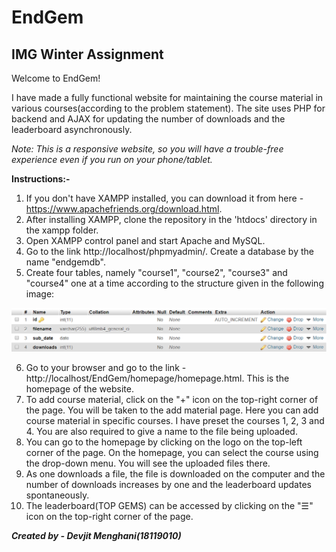 # EndGem
## IMG Winter Assignment

Welcome to EndGem!

I have made a fully functional website for maintaining the course material in various courses(according to the problem statement). The site uses PHP for backend and AJAX for updating the number of downloads and the leaderboard asynchronously.

_Note: This is a responsive website, so you will have a trouble-free experience even if you run on your phone/tablet._

**Instructions:-**

1. If you don't have XAMPP installed, you can download it from here - https://www.apachefriends.org/download.html.
2. After installing XAMPP, clone the repository in the 'htdocs' directory in the xampp folder.
3. Open XAMPP control panel and start Apache and MySQL.
4. Go to the link http://localhost/phpmyadmin/. Create a database by the name "endgemdb".
5. Create four tables, namely "course1", "course2", "course3" and "course4" one at a time according to the structure given in the following image:

![Table Structure](structure.png)

6. Go to your browser and go to the link - http://localhost/EndGem/homepage/homepage.html. This is the homepage of the website.
7. To add course material, click on the "+" icon on the top-right corner of the page. You will be taken to the add material page. Here you  can add course material in specific courses. I have preset the courses 1, 2, 3 and 4. You are also required to give a name to the file being uploaded.
8. You can go to the homepage by clicking on the logo on the top-left corner of the page. On the homepage, you can select the course using the drop-down menu. You will see the uploaded files there.
9. As one downloads a file, the file is downloaded on the computer and the number of downloads increases by one and the leaderboard updates spontaneously.
10. The leaderboard(TOP GEMS) can be accessed by clicking on the "☰" icon on the top-right corner of the page.

***Created by - Devjit Menghani(18119010)***
